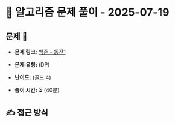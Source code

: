 # 📝 알고리즘 문제 풀이 - 2025-07-19

## 문제 📖

- **문제 링크:** [백준 - 동전1](https://www.acmicpc.net/problem/2293)

- **문제 유형:** (DP)

- **난이도:** (골드 4)

- **풀이 시간:** ⏳ (40분)

## ✍ 접근 방식

